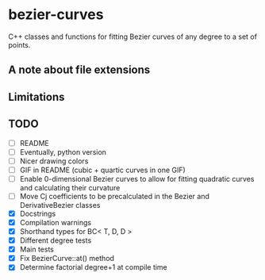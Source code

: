 # bezier-curves
C++ classes and functions for fitting Bezier curves of any degree to a set of points.



## A note about file extensions


## Limitations


## TODO
- [ ] README
- [ ] Eventually, python version
- [ ] Nicer drawing colors
- [ ] GIF in README (cubic + quartic curves in one GIF)
- [ ] Enable 0-dimensional Bezier curves to allow for fitting quadratic curves and calculating their curvature
- [ ] Move Cj coefficients to be precalculated in the Bezier and DerivativeBezier classes
- [X] Docstrings
- [X] Compilation warnings
- [X] Shorthand types for BC< T, D, D >
- [X] Different degree tests
- [X] Main tests
- [X] Fix BezierCurve::at() method
- [X] Determine factorial degree+1 at compile time